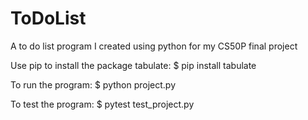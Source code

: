 # ToDoList
A to do list program I created using python for my CS50P final project

Use pip to install the package tabulate:
$ pip install tabulate

To run the program:
$ python project.py

To test the program:
$ pytest test_project.py
